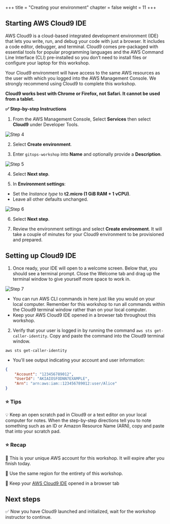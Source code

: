 +++
title = "Creating your environment"
chapter = false
weight = 11
+++

## Starting AWS Cloud9 IDE

AWS Cloud9 is a cloud-based integrated development environment (IDE) that lets you write, run, and debug your code with just a browser. It includes a code editor, debugger, and terminal. Cloud9 comes pre-packaged with essential tools for popular programming languages and the AWS Command Line Interface (CLI) pre-installed so you don’t need to install files or configure your laptop for this workshop. 

Your Cloud9 environment will have access to the same AWS resources as the user with which you logged into the AWS Management Console. We strongly recommend using Cloud9 to complete this workshop.

**Cloud9 works best with Chrome or Firefox, not Safari. It cannot be used from a tablet.**

**:white_check_mark: Step-by-step Instructions**

1. From the AWS Management Console, Select **Services** then select **Cloud9** under Developer Tools. 

![Step 4](/images/cloud9/c9-step4.png)

2. Select **Create environment**.

3. Enter `gitops-workshop` into **Name** and optionally provide a **Description**.

![Step 5](/images/cloud9/c9-step5.png)

4. Select **Next step**.

5. In **Environment settings**:
- Set the *Instance type* to **t2.micro (1 GiB RAM + 1 vCPU)**.
- Leave all other defaults unchanged.

![Step 6](/images/cloud9/c9-step6.png)

6. Select **Next step**.

7. Review the environment settings and select **Create environment**. It will take a couple of minutes for your Cloud9 environment to be provisioned and prepared.

## Setting up Cloud9 IDE

1. Once ready, your IDE will open to a welcome screen. Below that, you should see a terminal prompt. Close the Welcome tab and drag up the terminal window to give yourself more space to work in. 

![Step 7](/images/cloud9/c9-step7.png)

- You can run AWS CLI commands in here just like you would on your local computer. Remember for this workshop to run all commands within the Cloud9 terminal window rather than on your local computer.
- Keep your AWS Cloud9 IDE opened in a browser tab throughout this workshop.

2. Verify that your user is logged in by running the command `aws sts get-caller-identity`. Copy and paste the command into the Cloud9 terminal window. 

```console
aws sts get-caller-identity
```

- You'll see output indicating your account and user information:

```json
{
    "Account": "123456789012",
    "UserId": "AKIAIOSFODNN7EXAMPLE",
    "Arn": "arn:aws:iam::123456789012:user/Alice"
}
```
### :star: Tips

:bulb: Keep an open scratch pad in Cloud9 or a text editor on your local computer for notes. When the step-by-step directions tell you to note something such as an ID or Amazon Resource Name (ARN), copy and paste that into your scratch pad.

### :star: Recap

:key: This is your unique AWS account for this workshop. It will expire after you finish today.

:key: Use the same region for the entirety of this workshop.

:key: Keep your [AWS Cloud9 IDE](#aws-cloud9-ide) opened in a browser tab

## Next steps

:white_check_mark: Now you have Cloud9 launched and initialized, wait for the workshop instructor to continue.

